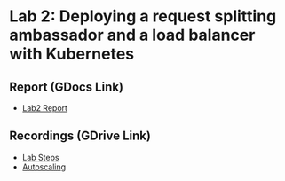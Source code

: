 # Lab 2: Deploying a request splitting ambassador and a load balancer with Kubernetes

## Report (GDocs Link)
- [Lab2 Report](https://)

## Recordings (GDrive Link)
- [Lab Steps](https://)
- [Autoscaling](https://)